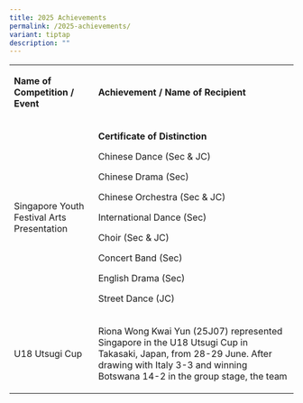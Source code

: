 ```yaml
---
title: 2025 Achievements
permalink: /2025-achievements/
variant: tiptap
description: ""
---
```

<table style="minWidth: 50px">
<colgroup>
<col>
<col>
</colgroup>
<tbody>
<tr>
<td rowspan="1" colspan="1">
<p><strong>Name of Competition / Event</strong>
</p>
</td>
<td rowspan="1" colspan="1">
<p><strong>Achievement / Name of Recipient</strong>
</p>
</td>
</tr>
<tr>
<td rowspan="1" colspan="1">
<p>Singapore Youth Festival Arts Presentation</p>
</td>
<td rowspan="1" colspan="1">
<p><strong>Certificate of Distinction</strong>
</p>
<p>Chinese Dance (Sec &amp; JC)</p>
<p>Chinese Drama (Sec)</p>
<p>Chinese Orchestra (Sec &amp; JC)</p>
<p>International Dance (Sec)</p>
<p>Choir (Sec &amp; JC)</p>
<p>Concert Band (Sec)</p>
<p>English Drama (Sec)</p>
<p>Street Dance (JC)</p>
</td>
</tr>
<tr>
<td rowspan="1" colspan="1">
<p>U18 Utsugi Cup</p>
</td>
<td rowspan="1" colspan="1">
<p>Riona Wong Kwai Yun (25J07) represented Singapore in the U18 Utsugi Cup
in Takasaki, Japan, from 28-29 June. After drawing with Italy 3-3 and winning
Botswana 14-2 in the group stage, the team</p>
</td>
</tr>
</tbody>
</table>
<p></p>
